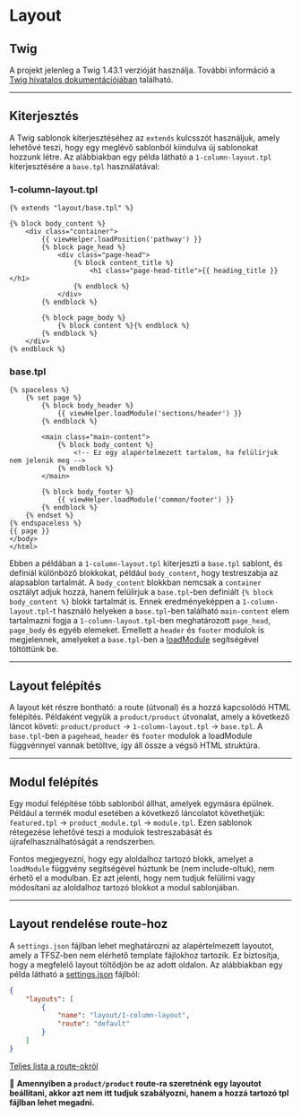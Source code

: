 # Layout

## Twig
A projekt jelenleg a Twig 1.43.1 verzióját használja. További információ a [Twig hivatalos dokumentációjában](https://twig.symfony.com/doc/1.x/) található.

---

## Kiterjesztés
A Twig sablonok kiterjesztéséhez az `extends` kulcsszót használjuk, amely lehetővé teszi, hogy egy meglévő sablonból kiindulva új sablonokat hozzunk létre. Az alábbiakban egy példa látható a `1-column-layout.tpl` kiterjesztésére a `base.tpl` használatával:

### 1-column-layout.tpl

```
{% extends "layout/base.tpl" %}

{% block body_content %}
    <div class="container">
        {{ viewHelper.loadPosition('pathway') }}
        {% block page_head %}
            <div class="page-head">
                {% block content_title %}
                    <h1 class="page-head-title">{{ heading_title }}</h1>
                {% endblock %}
            </div>
        {% endblock %}

        {% block page_body %}
            {% block content %}{% endblock %}
        {% endblock %}
    </div>
{% endblock %}
```

### base.tpl

```
{% spaceless %}
    {% set page %}
        {% block body_header %}
            {{ viewHelper.loadModule('sections/header') }}
        {% endblock %}

        <main class="main-content">
            {% block body_content %}
                <!-- Ez egy alapértelmezett tartalom, ha felülírjuk nem jelenik meg -->
            {% endblock %}
        </main>

        {% block body_footer %}
            {{ viewHelper.loadModule('common/footer') }}
        {% endblock %}
    {% endset %}
{% endspaceless %}
{{ page }}
</body>
</html>
```


Ebben a példában a `1-column-layout.tpl` kiterjeszti a `base.tpl` sablont, és definiál különböző blokkokat, például `body_content`, hogy testreszabja az alapsablon tartalmát. A `body_content` blokkban nemcsak a `container` osztályt adjuk hozzá, hanem felülírjuk a `base.tpl`-ben definiált `{% block body_content %}` blokk tartalmát is. Ennek eredményeképpen a `1-column-layout.tpl`-t használó helyeken a `base.tpl`-ben található `main-content` elem tartalmazni fogja a `1-column-layout.tpl`-ben meghatározott `page_head`, `page_body` és egyéb elemeket. Emellett a `header` és `footer` modulok is megjelennek, amelyeket a `base.tpl`-ben a [loadModule](04_global_objects.md#viewhelperloadmodule) segítségével töltöttünk be.

---

## Layout felépítés
A layout két részre bontható: a route (útvonal) és a hozzá kapcsolódó HTML felépítés. Példaként vegyük a `product/product` útvonalat, amely a következő láncot követi: `product/product` → `1-column-layout.tpl` → `base.tpl`. A `base.tpl`-ben a `pagehead`, `header` és `footer` modulok a loadModule függvénnyel vannak betöltve, így áll össze a végső HTML struktúra.

---

## Modul felépítés
Egy modul felépítése több sablonból állhat, amelyek egymásra épülnek. Például a termék modul esetében a következő láncolatot követhetjük: `featured.tpl` → `product_module.tpl` → `module.tpl`. Ezen sablonok rétegezése lehetővé teszi a modulok testreszabását és újrafelhasználhatóságát a rendszerben.

Fontos megjegyezni, hogy egy aloldalhoz tartozó blokk, amelyet a `loadModule` függvény segítségével húztunk be (nem include-oltuk), nem érhető el a modulban. Ez azt jelenti, hogy nem tudjuk felülírni vagy módosítani az aloldalhoz tartozó blokkot a modul sablonjában.

---

## Layout rendelése route-hoz

A `settings.json` fájlban lehet meghatározni az alapértelmezett layoutot, amely a TFSZ-ben nem elérhető template fájlokhoz tartozik. Ez biztosítja, hogy a megfelelő layout töltődjön be az adott oldalon. Az alábbiakban egy példa látható a [settings.json](../theme-configs/02_settings_json.md) fájlból:

```json
{
    "layouts": [
        {
            "name": "layout/1-column-layout",
            "route": "default"
        }
    ]
}
```
[Teljes lista a route-okról](04_global_objects.md#routes)

:red_circle: **Amennyiben a `product/product` route-ra szeretnénk egy layoutot beállítani, akkor azt nem itt tudjuk szabályozni, hanem a hozzá tartozó tpl fájlban lehet megadni.**
